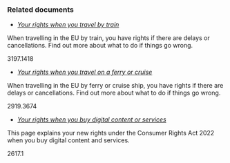 ###  Related documents

  * [ _Your rights when you travel by train_ ](/en/consumer/travel/your-rights-when-you-travel-by-train/)

When travelling in the EU by train, you have rights if there are delays or
cancellations. Find out more about what to do if things go wrong.

3197.1418

  * [ _Your rights when you travel on a ferry or cruise_ ](/en/consumer/travel/your-rights-when-you-travel-on-a-ferry-or-cruise/)

When travelling in the EU by ferry or cruise ship, you have rights if there
are delays or cancellations. Find out more about what to do if things go
wrong.

2919.3674

  * [ _Your rights when you buy digital content or services_ ](/en/consumer/buying-digital-content-and-services/your-rights-when-you-buy-digital-content-or-services/)

This page explains your new rights under the Consumer Rights Act 2022 when you
buy digital content and services.

2617.1
